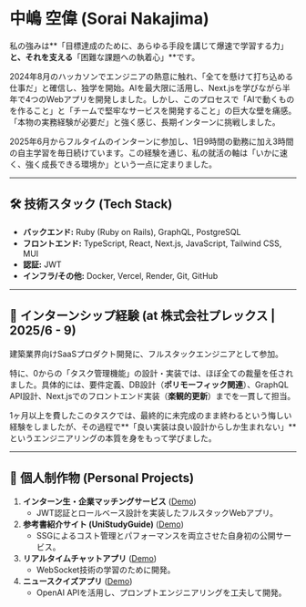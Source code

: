 # 中嶋 空偉 (Sorai Nakajima)

私の強みは**「目標達成のために、あらゆる手段を講じて爆速で学習する力」**と、それを支える**「困難な課題への執着心」**です。

2024年8月のハッカソンでエンジニアの熱意に触れ、「全てを懸けて打ち込める仕事だ」と確信し、独学を開始。AIを最大限に活用し、Next.jsを学びながら半年で4つのWebアプリを開発しました。しかし、このプロセスで「AIで動くものを作ること」と「チームで堅牢なサービスを開発すること」の巨大な壁を痛感。「本物の実務経験が必要だ」と強く感じ、長期インターンに挑戦しました。

2025年6月からフルタイムのインターンに参加し、1日9時間の勤務に加え3時間の自主学習を毎日続けています。この経験を通じ、私の就活の軸は「いかに速く、強く成長できる環境か」という一点に定まりました。

---

## 🛠️ 技術スタック (Tech Stack)

- **バックエンド:** Ruby (Ruby on Rails), GraphQL, PostgreSQL
- **フロントエンド:** TypeScript, React, Next.js, JavaScript, Tailwind CSS, MUI
- **認証:** JWT
- **インフラ/その他:** Docker, Vercel, Render, Git, GitHub

---

## 💼 インターンシップ経験 (at 株式会社プレックス | 2025/6 - 9)

建築業界向けSaaSプロダクト開発に、フルスタックエンジニアとして参加。

特に、0からの「タスク管理機能」の設計・実装では、ほぼ全ての裁量を任されました。具体的には、要件定義、DB設計（**ポリモーフィック関連**）、GraphQL API設計、Next.jsでのフロントエンド実装（**楽観的更新**）までを一貫して担当。

1ヶ月以上を費したこのタスクでは、最終的に未完成のまま終わるという悔しい経験をしましたが、その過程で**「良い実装は良い設計からしか生まれない」**というエンジニアリングの本質を身をもって学びました。

---

## 🚀 個人制作物 (Personal Projects)

1.  **インターン生・企業マッチングサービス** ([Demo](https://new-intern-platform.vercel.app/))
    - JWT認証とロールベース設計を実装したフルスタックWebアプリ。
2.  **参考書紹介サイト (UniStudyGuide)** ([Demo](https://www.unistudyguide.com/))
    - SSGによるコスト管理とパフォーマンスを両立させた自身初の公開サービス。
3.  **リアルタイムチャットアプリ** ([Demo](https://real-time-app-virid.vercel.app/))
    - WebSocket技術の学習のために開発。
4.  **ニュースクイズアプリ** ([Demo](https://final-news-app-tau.vercel.app/))
    - OpenAI APIを活用し、プロンプトエンジニアリングを工夫して開発。
